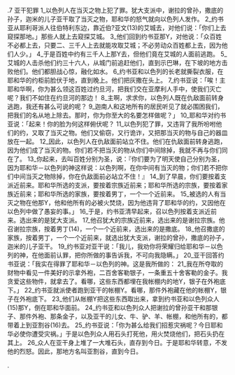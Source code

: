 .7 
亚干犯罪 
1_以色列人在当灭之物上犯了罪。犹大支派中，谢拉的曾孙，撒底的孙子，迦米的儿子亚干取了当灭之物，耶和华的怒气就向以色列人发作。 
2_约书亚从耶利哥派人往伯特利东边，靠近伯?亚文(13)的艾城去，对他们说：「你们上去窥探那地。」那些人就上去窥探艾城。 3_他们回到约书亚那Y，对他说：「众百姓不必都上去，只要二、三千人上去就能攻取艾城；不必劳动众百姓都上去，因为他们人少。」 4_于是百姓中约有三千人上那Y去，但他们竟在艾城的人面前逃跑。 5_艾城的人击杀他们约三十六人，从城门前追赶他们，直到示巴琳，在下坡的地方击败他们。他们都胆战心惊，融化如水。 
6_约书亚和以色列的长老就撕裂衣服，在耶和华的约柜前脸伏于地，直到晚上。他们把灰撒在头上。 7_约书亚说：「唉！主耶和华啊，你为甚么领这百姓过约旦河，把我们交在亚摩利人手中，使我们灭亡呢？我们不如住在约旦河的那边！ 8_主啊，求求你，以色列人既在仇敌面前转身逃跑，我还有甚么可说的呢？ 9_迦南人和这地所有的居民听见了就必围困我们，把我们的名从地上除去。那时，你为你至大的名要怎样做呢？」 
10_耶和华对约书亚说：「起来！你的脸为何这样俯伏呢？ 11_以色列犯了罪，又违背了我所吩咐他们的约，又取了当灭之物。他们又偷窃，又行诡诈，又把那当灭的物与自己的器皿放在一起。 12_因此，以色列人在仇敌面前站立不住。他们在仇敌面前转身逃跑，因为他们成了当灭的物。你们若不把当灭的物从你们中间除掉，我就不再与你们同在了。 13_你起来，去叫百姓分别为圣，说：『你们要为了明天使自己分别为圣，因为耶和华－以色列的神这样说：以色列啊，在你中间有当灭的物；你们若不把你们中间当灭之物除掉，你在仇敌面前必站立不住！』 14_到了早晨，你们要按着支派近前来。耶和华所选的支派，要按着宗族近前来；耶和华所选的宗族，要按着家族近前来；耶和华所选的家族，要按着男丁，一个一个近前来。 15_被选的人有当灭之物在他那Y，他和他所有的必被火焚烧，因为他违背了耶和华的约，又因他在以色列中做了愚妄的事。」 
16_于是，约书亚清早起来，召以色列按着支派近前来。选出来的是犹大支派。 17_他召犹大的宗族近前来，选出来的是谢拉宗族。他召谢拉宗族，按着男丁(14)，一个一个近前来，选出来的是撒底。 18_他召撒底的家族，按着男丁，一个一个近前来，就选出犹大支派，谢拉的曾孙，撒底的孙子，迦米的儿子亚干。 19_约书亚对亚干说：「我儿，我劝你将荣耀归给耶和华－以色列的神，在他面前认罪，把你所做的事告诉我，不可向我隐瞒。」 20_亚干回答约书亚说：「我实在得罪了耶和华－以色列的神。这是我所做的： 21_我在所夺取的财物中看见一件美好的示拿外袍，二百舍客勒银子，一条重五十舍客勒的金子。我贪爱这些物件，就拿去了。看哪，这些东西都埋在我帐棚内的地Y，银子在外袍底下。」 
22_约书亚就派使者跑到亚干的帐棚Y。看哪，那件外袍藏在他的帐棚Y，银子在外袍底下。 23_他们从帐棚Y把这些东西取出来，拿到约书亚和以色列众人(15)那Y，倒在耶和华面前。 24_约书亚和以色列众人把谢拉的曾孙亚干和那银子、那件外袍、那条金子，以及亚干的儿女、牛、驴、羊、帐棚，和他所有的，都带着上到亚割谷(16)去。 25_约书亚说：「你为甚么给我们招惹灾祸呢？今日耶和华必使你遭受灾祸。」于是以色列众人用石头打死他，用火焚烧他们，把石头扔在其上。 26_众人在亚干身上堆了一大堆石头，直存到今日。于是耶和华转意，不发他的烈怒。因此，那地方名叫亚割谷，直到今日。 

.